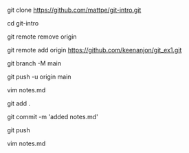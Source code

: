 git clone https://github.com/mattpe/git-intro.git 

cd git-intro

git remote remove origin

git remote add origin https://github.com/keenanjon/git_ex1.git

git branch -M main

git push -u origin main

vim notes.md

git add .

git commit -m 'added notes.md'

git push

vim notes.md
